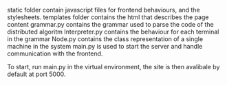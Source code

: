 static folder contain javascript files for frontend behaviours, and the stylesheets.
templates folder contains the html that describes the page content
grammar.py contains the grammar used to parse the code of the distributed algoritm
Interpreter.py contains the behaviour for each terminal in the grammar
Node.py contains the class representation of a single machine in the system
main.py is used to start the server and handle communication with the frontend.

To start, run main.py in the virtual environment, the site is then avalibale by default at port 5000.